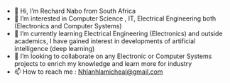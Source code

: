- 👋 Hi, I’m Rechard Nabo from South Africa
- 👀 I’m interested in Computer Science , IT, Electrical Engineering both (Electronics and Computer Systems)
- 🌱 I’m currently learning Electrical Engineering (Electronics) and outside academics, I have gained interest in developments of artificial intelligence (deep learning)
- 💞️ I’m looking to collaborate on any Electronic or Computer Systems projects to enrich my knowledge and learn more for industry
- 📫 How to reach me  :  Nhlanhlamicheal@gmail.com

<!---
RechardNabo/RechardNabo is a ✨ special ✨ repository because its `README.md` (this file) appears on your GitHub profile.
You can click the Preview link to take a look at your changes.
--->
